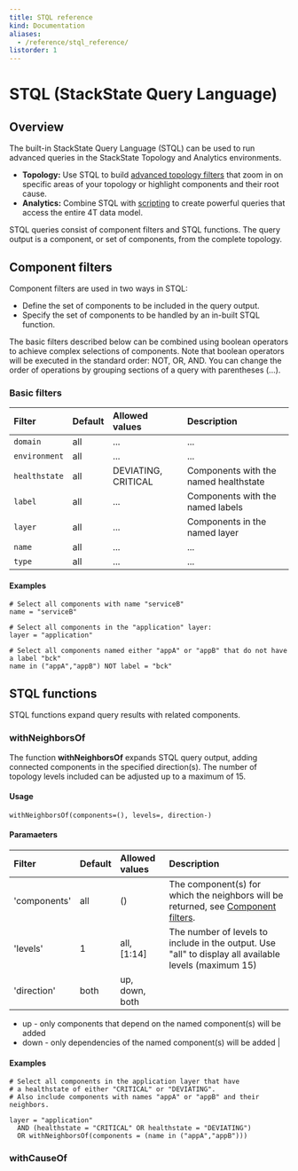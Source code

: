 ```yaml
---
title: STQL reference
kind: Documentation
aliases:
  - /reference/stql_reference/
listorder: 1
---
```


# STQL \(StackState Query Language\)

## Overview

The built-in StackState Query Language \(STQL\) can be used to run advanced queries in the StackState Topology and Analytics environments.

* **Topology:** Use STQL to build [advanced topology filters](test_ref.md) that zoom in on specific areas of your topology or highlight components and their root cause.
* **Analytics:** Combine STQL with [scripting](test_ref.md) to create powerful queries that access the entire 4T data model.

STQL queries consist of component filters and STQL functions. The query output is a component, or set of components, from the complete topology.

## Component filters

Component filters are used in two ways in STQL:

* Define the set of components to be included in the query output.
* Specify the set of components to be handled by an in-built STQL function.

The basic filters described below can be combined using boolean operators to achieve complex selections of components. Note that boolean operators will be executed in the standard order: NOT, OR, AND. You can change the order of operations by grouping sections of a query with parentheses \(...\).

### Basic filters

| Filter | Default | Allowed values | Description |
| :--- | :--- | :--- | :--- |
| `domain` | all | ... | ... |
| `environment` | all | ... | ... |
| `healthstate` | all | DEVIATING, CRITICAL | Components with the named healthstate |
| `label` | all | ... | Components with the named labels |
| `layer` | all | ... | Components in the named layer |
| `name` | all | ... | ... |
| `type` | all | ... | ... |

#### Examples

```text
# Select all components with name "serviceB"
name = "serviceB"

# Select all components in the "application" layer:
layer = "application"

# Select all components named either "appA" or "appB" that do not have a label "bck"
name in ("appA","appB") NOT label = "bck"
```

## STQL functions

STQL functions expand query results with related components.

### withNeighborsOf

The function **withNeighborsOf** expands STQL query output, adding connected components in the specified direction\(s\). The number of topology levels included can be adjusted up to a maximum of 15.

#### Usage

```text
withNeighborsOf(components=(), levels=, direction-)
```

#### Paramaeters

| Filter | Default | Allowed values | Description |
| :--- | :--- | :--- | :--- |
| 'components' | all | \(\) | The component\(s\) for which the neighbors will be returned, see [Component filters](test_ref.md). |
| 'levels' | 1 | all, \[1:14\] | The number of levels to include in the output. Use "all" to display all available levels \(maximum 15\) |
| 'direction' | both | up, down, both |  |

* up - only components that depend on the named component\(s\) will be added
* down - only dependencies of the named component\(s\) will be added \|

#### Examples

```
# Select all components in the application layer that have
# a healthstate of either "CRITICAL" or "DEVIATING".
# Also include components with names "appA" or "appB" and their neighbors.

layer = "application"
  AND (healthstate = "CRITICAL" OR healthstate = "DEVIATING")
  OR withNeighborsOf(components = (name in ("appA","appB")))
```

### withCauseOf
